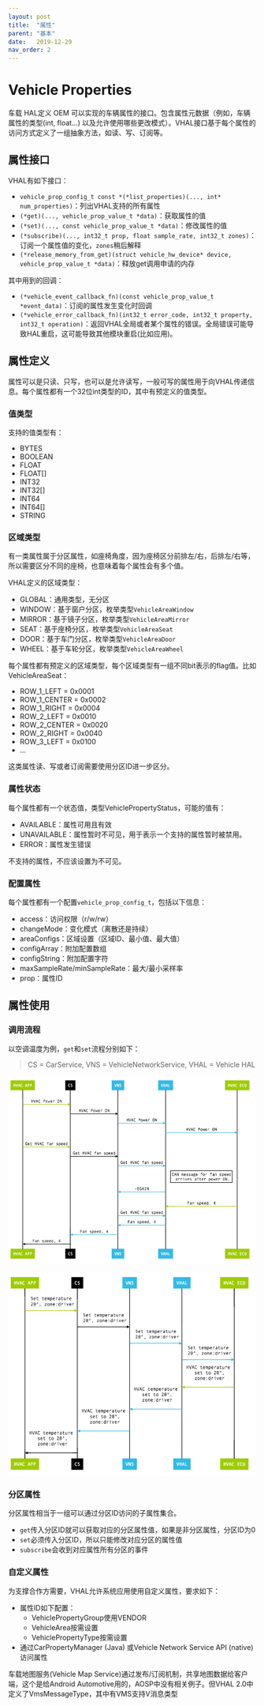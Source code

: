 ```yaml
---
layout: post
title:  "属性"
parent: "基本"
date:   2019-12-29
nav_order: 2
---
```


# Vehicle Properties

车载 HAL定义 OEM 可以实现的车辆属性的接口。包含属性元数据（例如，车辆属性的类型(int, float...) 以及允许使用哪些更改模式）。VHAL接口基于每个属性的访问方式定义了一组抽象方法，如读、写、订阅等。

## 属性接口

VHAL有如下接口：

- `vehicle_prop_config_t const *(*list_properties)(..., int* num_properties)`：列出VHAL支持的所有属性
- `(*get)(..., vehicle_prop_value_t *data)`：获取属性的值
- `(*set)(..., const vehicle_prop_value_t *data)`：修改属性的值
- `(*subscribe)(..., int32_t prop, float sample_rate, int32_t zones)`：订阅一个属性值的变化，`zones`稍后解释
- `(*release_memory_from_get)(struct vehicle_hw_device* device, vehicle_prop_value_t *data)`：释放get调用申请的内存

其中用到的回调：

- `(*vehicle_event_callback_fn)(const vehicle_prop_value_t *event_data)`：订阅的属性发生变化时回调
- `(*vehicle_error_callback_fn)(int32_t error_code, int32_t property, int32_t operation)`：返回VHAL全局或者某个属性的错误。全局错误可能导致HAL重启，这可能导致其他模块重启(比如应用)。

## 属性定义

属性可以是只读、只写，也可以是允许读写，一般可写的属性用于向VHAL传递信息。每个属性都有一个32位int类型的ID，其中有预定义的值类型。

### 值类型

支持的值类型有：

- BYTES
- BOOLEAN
- FLOAT
- FLOAT[]
- INT32
- INT32[]
- INT64
- INT64[]
- STRING

### 区域类型

有一类属性属于分区属性，如座椅角度，因为座椅区分前排左/右，后排左/右等，所以需要区分不同的座椅，也意味着每个属性会有多个值。

VHAL定义的区域类型：

- GLOBAL：通用类型，无分区
- WINDOW：基于窗户分区，枚举类型`VehicleAreaWindow`
- MIRROR：基于镜子分区，枚举类型`VehicleAreaMirror`
- SEAT：基于座椅分区，枚举类型`VehicleAreaSeat`
- DOOR：基于车门分区，枚举类型`VehicleAreaDoor`
- WHEEL：基于车轮分区，枚举类型`VehicleAreaWheel`

每个属性都有预定义的区域类型，每个区域类型有一组不同bit表示的flag值。比如VehicleAreaSeat：

- ROW_1_LEFT = 0x0001
- ROW_1_CENTER = 0x0002
- ROW_1_RIGHT = 0x0004
- ROW_2_LEFT = 0x0010
- ROW_2_CENTER = 0x0020
- ROW_2_RIGHT = 0x0040
- ROW_3_LEFT = 0x0100
- ...

这类属性读、写或者订阅需要使用分区ID进一步区分。

### 属性状态

每个属性都有一个状态值，类型VehiclePropertyStatus，可能的值有：

- AVAILABLE：属性可用且有效
- UNAVAILABLE：属性暂时不可见，用于表示一个支持的属性暂时被禁用。
- ERROR：属性发生错误

不支持的属性，不应该设置为不可见。

### 配置属性

每个属性都有一个配置`vehicle_prop_config_t`，包括以下信息：

- access：访问权限（r/w/rw）
- changeMode：变化模式（离散还是持续）
- areaConfigs：区域设置（区域ID、最小值、最大值）
- configArray：附加配置数组
- configString：附加配置字符
- maxSampleRate/minSampleRate：最大/最小采样率
- prop：属性ID

## 属性使用

### 调用流程

以空调温度为例，`get`和`set`流程分别如下：
> CS = CarService, VNS = VehicleNetworkService, VHAL = Vehicle HAL

![](/assets/images/vehicle_hvac_get.png)

![](/assets/images/vehicle_hvac_set.png)

### 分区属性

分区属性相当于一组可以通过分区ID访问的子属性集合。

- `get`传入分区ID就可以获取对应的分区属性值，如果是非分区属性，分区ID为0
- `set`必须传入分区ID，所以只能修改对应分区的属性值
- `subscribe`会收到对应属性所有分区的事件

### 自定义属性

为支撑合作方需要，VHAL允许系统应用使用自定义属性，要求如下：

- 属性ID如下配置：
  - VehiclePropertyGroup使用VENDOR
  - VehicleArea按需设置
  - VehiclePropertyType按需设置
- 通过CarPropertyManager (Java) 或Vehicle Network Service API (native)访问属性

车载地图服务(Vehicle Map Service)通过发布/订阅机制，共享地图数据给客户端，这个是给Android Automotive用的，AOSP中没有相关例子。但VHAL 2.0中定义了VmsMessageType，其中有VMS支持V消息类型
